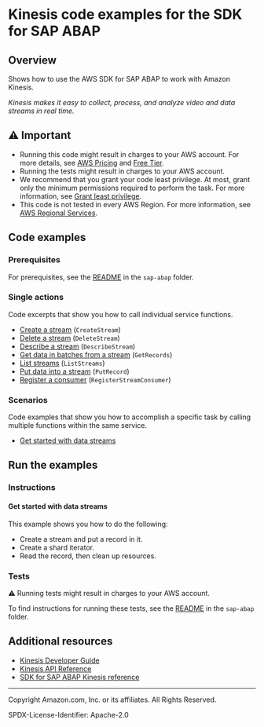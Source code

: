 # Kinesis code examples for the SDK for SAP ABAP

## Overview

Shows how to use the AWS SDK for SAP ABAP to work with Amazon Kinesis.

<!--custom.overview.start-->
<!--custom.overview.end-->

_Kinesis makes it easy to collect, process, and analyze video and data streams in real time._

## ⚠ Important

* Running this code might result in charges to your AWS account. For more details, see [AWS Pricing](https://aws.amazon.com/pricing/) and [Free Tier](https://aws.amazon.com/free/).
* Running the tests might result in charges to your AWS account.
* We recommend that you grant your code least privilege. At most, grant only the minimum permissions required to perform the task. For more information, see [Grant least privilege](https://docs.aws.amazon.com/IAM/latest/UserGuide/best-practices.html#grant-least-privilege).
* This code is not tested in every AWS Region. For more information, see [AWS Regional Services](https://aws.amazon.com/about-aws/global-infrastructure/regional-product-services).

<!--custom.important.start-->
<!--custom.important.end-->

## Code examples

### Prerequisites

For prerequisites, see the [README](../../README.md#Prerequisites) in the `sap-abap` folder.


<!--custom.prerequisites.start-->
<!--custom.prerequisites.end-->

### Single actions

Code excerpts that show you how to call individual service functions.

- [Create a stream](zcl_aws1_kns_actions.clas.abap#L62) (`CreateStream`)
- [Delete a stream](zcl_aws1_kns_actions.clas.abap#L88) (`DeleteStream`)
- [Describe a stream](zcl_aws1_kns_actions.clas.abap#L111) (`DescribeStream`)
- [Get data in batches from a stream](zcl_aws1_kns_actions.clas.abap#L137) (`GetRecords`)
- [List streams](zcl_aws1_kns_actions.clas.abap#L177) (`ListStreams`)
- [Put data into a stream](zcl_aws1_kns_actions.clas.abap#L200) (`PutRecord`)
- [Register a consumer](zcl_aws1_kns_actions.clas.abap#L238) (`RegisterStreamConsumer`)

### Scenarios

Code examples that show you how to accomplish a specific task by calling multiple
functions within the same service.

- [Get started with data streams](zcl_aws1_kns_scenario.clas.abap)


<!--custom.examples.start-->
<!--custom.examples.end-->

## Run the examples

### Instructions


<!--custom.instructions.start-->
<!--custom.instructions.end-->



#### Get started with data streams

This example shows you how to do the following:

- Create a stream and put a record in it.
- Create a shard iterator.
- Read the record, then clean up resources.

<!--custom.scenario_prereqs.kinesis_Scenario_GettingStarted.start-->
<!--custom.scenario_prereqs.kinesis_Scenario_GettingStarted.end-->


<!--custom.scenarios.kinesis_Scenario_GettingStarted.start-->
<!--custom.scenarios.kinesis_Scenario_GettingStarted.end-->

### Tests

⚠ Running tests might result in charges to your AWS account.


To find instructions for running these tests, see the [README](../../README.md#Tests)
in the `sap-abap` folder.



<!--custom.tests.start-->
<!--custom.tests.end-->

## Additional resources

- [Kinesis Developer Guide](https://docs.aws.amazon.com/streams/latest/dev/introduction.html)
- [Kinesis API Reference](https://docs.aws.amazon.com/kinesis/latest/APIReference/Welcome.html)
- [SDK for SAP ABAP Kinesis reference](https://docs.aws.amazon.com/sdk-for-sap-abap/v1/api/latest/kns/index.html)

<!--custom.resources.start-->
<!--custom.resources.end-->

---

Copyright Amazon.com, Inc. or its affiliates. All Rights Reserved.

SPDX-License-Identifier: Apache-2.0
